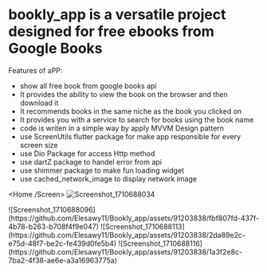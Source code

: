 # bookly_app is a versatile project designed for free ebooks from Google Books
Features of aPP:
- show all free book from google books api
- It provides the ability to view the book on the browser and then download it
- It recommends books in the same niche as the book you clicked on
- It provides you with a service to search for books using the book name
- code is writen in a simple way by apply MVVM Design pattern
- use ScreenUtils flutter package for make app responsible for every screen size
- use Dio Package for access Http method
- use dartZ package to handel error from api
- use shimmer package to make fun loading widget
- use cached_network_image to display network image

<Home /Screen>
![Screenshot_1710688034](https://github.com/Elesawy11/Bookly_app/assets/91203838/4c66f7ba-92b7-4979-9b44-4f46d54b38af)
<Search /Sceen>
![Screenshot_1710688096](https://github.com/Elesawy11/Bookly_app/assets/91203838/fbf807fd-437f-4b78-b263-b708f4f9e047)
<Book /View>
![Screenshot_1710688113](https://github.com/Elesawy11/Bookly_app/assets/91203838/2da89e2c-e75d-48f7-be2c-fe439d0fe5b4)
<Book /View with loading state>
![Screenshot_1710688116](https://github.com/Elesawy11/Bookly_app/assets/91203838/1a3f2e8c-7ba2-4f38-ae6e-a3a16963775a)
